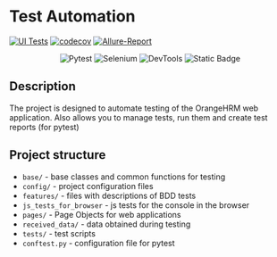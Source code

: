# Test Automation

[![UI Tests](https://github.com/woofiwaffle/Test-Automation/actions/workflows/config.yml/badge.svg)](https://github.com/woofiwaffle/Test-Automation/actions/workflows/config.yml)
[![codecov](https://codecov.io/github/woofiwaffle/Test-Automation/graph/badge.svg?token=W0GNHDRI0D)](https://codecov.io/github/woofiwaffle/Test-Automation)
[![Allure-Report](https://github.com/woofiwaffle/Test-Automation/actions/workflows/pages/pages-build-deployment/badge.svg)](https://woofiwaffle.github.io/Test-Automation/)

<p align="center">
   <img alt="Pytest" src="https://img.shields.io/badge/PyTest-8.3.1-a?style=plastic&logo=pytest&labelColor=black&color=grey">
   <img alt="Selenium" src="https://img.shields.io/badge/Selenium-3.23.1-a?style=plastic&logo=selenium&labelColor=black&color=grey">
   <img alt="DevTools" src="https://img.shields.io/badge/DevTools-2024-a?style=plastic&labelColor=black&color=grey">
   <img alt="Static Badge" src="https://img.shields.io/badge/Docker-4.32-a?style=plastic&logo=docker&labelColor=black&color=gray">
</p>

## Description

The project is designed to automate testing of the OrangeHRM web application. Also allows you to manage tests, run them and create test reports (for pytest)

## Project structure

- `base/` - base classes and common functions for testing
- `config/` - project configuration files
- `features/` - files with descriptions of BDD tests
- `js_tests_for_browser` - js tests for the console in the browser
- `pages/` - Page Objects for web applications
- `received_data/` - data obtained during testing
- `tests/` - test scripts
- `conftest.py` - configuration file for pytest
